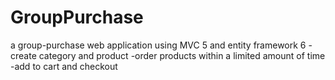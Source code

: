 # GroupPurchase
a group-purchase web application using MVC 5 and entity framework 6
-create category and product
-order products within a limited amount of time
-add to cart and checkout
